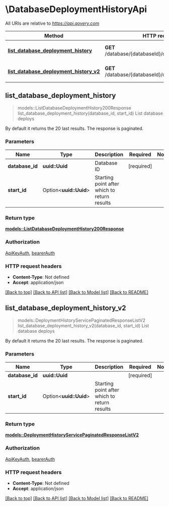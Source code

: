 # \DatabaseDeploymentHistoryApi

All URIs are relative to *https://api.qovery.com*

Method | HTTP request | Description
------------- | ------------- | -------------
[**list_database_deployment_history**](DatabaseDeploymentHistoryApi.md#list_database_deployment_history) | **GET** /database/{databaseId}/deploymentHistory | List database deploys
[**list_database_deployment_history_v2**](DatabaseDeploymentHistoryApi.md#list_database_deployment_history_v2) | **GET** /database/{databaseId}/deploymentHistoryV2 | List database deploys



## list_database_deployment_history

> models::ListDatabaseDeploymentHistory200Response list_database_deployment_history(database_id, start_id)
List database deploys

By default it returns the 20 last results. The response is paginated.

### Parameters


Name | Type | Description  | Required | Notes
------------- | ------------- | ------------- | ------------- | -------------
**database_id** | **uuid::Uuid** | Database ID | [required] |
**start_id** | Option<**uuid::Uuid**> | Starting point after which to return results |  |

### Return type

[**models::ListDatabaseDeploymentHistory200Response**](listDatabaseDeploymentHistory_200_response.md)

### Authorization

[ApiKeyAuth](../README.md#ApiKeyAuth), [bearerAuth](../README.md#bearerAuth)

### HTTP request headers

- **Content-Type**: Not defined
- **Accept**: application/json

[[Back to top]](#) [[Back to API list]](../README.md#documentation-for-api-endpoints) [[Back to Model list]](../README.md#documentation-for-models) [[Back to README]](../README.md)


## list_database_deployment_history_v2

> models::DeploymentHistoryServicePaginatedResponseListV2 list_database_deployment_history_v2(database_id, start_id)
List database deploys

By default it returns the 20 last results. The response is paginated.

### Parameters


Name | Type | Description  | Required | Notes
------------- | ------------- | ------------- | ------------- | -------------
**database_id** | **uuid::Uuid** |  | [required] |
**start_id** | Option<**uuid::Uuid**> | Starting point after which to return results |  |

### Return type

[**models::DeploymentHistoryServicePaginatedResponseListV2**](DeploymentHistoryServicePaginatedResponseListV2.md)

### Authorization

[ApiKeyAuth](../README.md#ApiKeyAuth), [bearerAuth](../README.md#bearerAuth)

### HTTP request headers

- **Content-Type**: Not defined
- **Accept**: application/json

[[Back to top]](#) [[Back to API list]](../README.md#documentation-for-api-endpoints) [[Back to Model list]](../README.md#documentation-for-models) [[Back to README]](../README.md)

